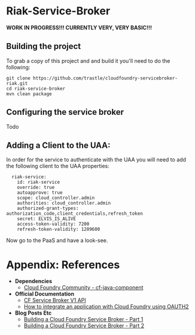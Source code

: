 # Riak-Service-Broker


**WORK IN PROGRESS!!! CURRENTLY VERY, VERY BASIC!!!**

## Building the project

To grab a copy of this project and and build it you'll need to do the following:

    git clone https://github.com/trastle/cloudfoundry-servicebroker-riak.git
    cd riak-service-broker
    mvn clean package

## Configuring the service broker

Todo

## Adding a Client to the UAA:
In order for the service to authenticate with the UAA you will need to add the following client to the UAA properties:

      riak-service:
        id: riak-service
        override: true
        autoapprove: true
        scope: cloud_controller.admin
        authorities: cloud_controller.admin
        authorized-grant-types: authorization_code,client_credentials,refresh_token
        secret: ELVIS_IS_ALIVE
        access-token-validity: 7200
        refresh-token-validity: 1209600

Now go to the PaaS and have a look-see.

# Appendix: References

* **Dependencies**
  * [Cloud Foundry Community - cf-java-component](https://github.com/cloudfoundry-community/cf-java-component)    
* **Official Documentation**
  * [CF Service Broker V1 API](https://github.com/geapi/cf-service-example)
  * [How to integrate an application with Cloud Foundry using OAUTH2](http://blog.cloudfoundry.com/2012/11/05/how-to-integrate-an-application-with-cloud-foundry-using-oauth2/)
* **Blog Posts Etc**
  * [Building a Cloud Foundry Service Broker - Part 1](http://pivotallabs.com/creating-a-service-gateway-in-cloud-foundry/)
  * [Building a Cloud Foundry Service Broker - Part 2](http://pivotallabs.com/creating-a-service-gateway-in-cloud-foundry-part-2/)
 
